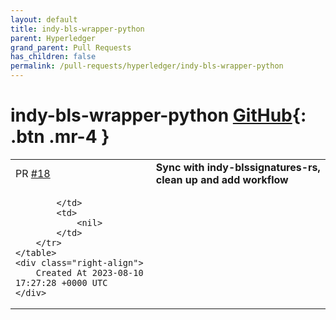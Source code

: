 ```yaml
---
layout: default
title: indy-bls-wrapper-python
parent: Hyperledger
grand_parent: Pull Requests
has_children: false
permalink: /pull-requests/hyperledger/indy-bls-wrapper-python
---
```


# indy-bls-wrapper-python <span class="fs-3 right-align">[GitHub](https://github.com/hyperledger/indy-bls-wrapper-python){: .btn .mr-4 }</span>


<div>
    <table>
        <tr>
            <td>
                PR <a href="https://github.com/hyperledger/indy-bls-wrapper-python/pull/18" class=".btn">#18</a>
            </td>
            <td>
                <b>
                    Sync with indy-blssignatures-rs, clean up and add workflow
                </b>
            </td>
        </tr>
        <tr>
            <td>
                
            </td>
            <td>
                <nil>
            </td>
        </tr>
    </table>
    <div class="right-align">
        Created At 2023-08-10 17:27:28 +0000 UTC
    </div>
</div>

